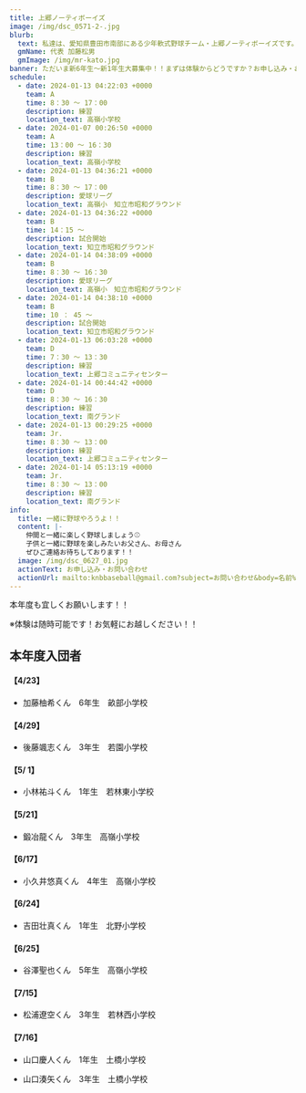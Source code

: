 ```yaml
---
title: 上郷ノーティボーイズ
image: /img/dsc_0571-2-.jpg
blurb:
  text: 私達は、愛知県豊田市南部にある少年軟式野球チーム・上郷ノーティボーイズです。野球を愛する少年・少女達の夢を育み、軟式野球を正しく指導し、体力向上と礼儀を養成します。また、親友同士の友情と交歓の場を与え、規則正しい明朗な少年・少女を育成することを目的としています。
  gmName: 代表 加藤松男
  gmImage: /img/mr-kato.jpg
banner: ただいま新6年生～新1年生大募集中！！まずは体験からどうですか？お申し込み・お問い合わせはお気軽にどうぞ！！
schedule:
  - date: 2024-01-13 04:22:03 +0000
    team: A
    time: 8：30 ～ 17：00
    description: 練習
    location_text: 高嶺小学校
  - date: 2024-01-07 00:26:50 +0000
    team: A
    time: 13：00 ～ 16：30
    description: 練習
    location_text: 高嶺小学校
  - date: 2024-01-13 04:36:21 +0000
    team: B
    time: 8：30 ～ 17：00
    description: 愛球リーグ
    location_text: 高嶺小　知立市昭和グラウンド
  - date: 2024-01-13 04:36:22 +0000
    team: B
    time: 14：15 ～
    description: 試合開始
    location_text: 知立市昭和グラウンド
  - date: 2024-01-14 04:38:09 +0000
    team: B
    time: 8：30 ～ 16：30
    description: 愛球リーグ
    location_text: 高嶺小　知立市昭和グラウンド
  - date: 2024-01-14 04:38:10 +0000
    team: B
    time: 10 ： 45 ～
    description: 試合開始
    location_text: 知立市昭和グラウンド
  - date: 2024-01-13 06:03:28 +0000
    team: D
    time: 7：30 ～ 13：30
    description: 練習
    location_text: 上郷コミュニティセンター
  - date: 2024-01-14 00:44:42 +0000
    team: D
    time: 8：30 ～ 16：30
    description: 練習
    location_text: 南グランド
  - date: 2024-01-13 00:29:25 +0000
    team: Jr.
    time: 8：30 ～ 13：00
    description: 練習
    location_text: 上郷コミュニティセンター
  - date: 2024-01-14 05:13:19 +0000
    team: Jr.
    time: 8：30 ～ 13：00
    description: 練習
    location_text: 南グランド
info:
  title: 一緒に野球やろうよ！！
  content: |-
    仲間と一緒に楽しく野球しましょう⚾
    子供と一緒に野球を楽しみたいお父さん、お母さん
    ぜひご連絡お待ちしております！！
  image: /img/dsc_0627_01.jpg
  actionText: お申し込み・お問い合わせ
  actionUrl: mailto:knbbaseball@gmail.com?subject=お問い合わせ&body=名前%20%3A%0D%0Aふりがな%20%3A%0D%0A電話%20%3A%0D%0A学校名%20%3A%0D%0A学年%20%3A%0D%0Aお問い合せ内容%20%3A（例、体験・見学・入団希望）
---
```

本年度も宜しくお願いします！！


※体験は随時可能です！お気軽にお越しください！！

## 本年度入団者

#### 【4/23】

* 加藤柚希くん　6年生　畝部小学校

#### 【4/29】

* 後藤颯志くん　3年生　若園小学校

#### 【5/ 1】

* 小林祐斗くん　1年生　若林東小学校

#### 【5/21】

* 鍛冶龍くん　3年生　高嶺小学校

#### 【6/17】

* 小久井悠真くん　4年生　高嶺小学校

#### 【6/24】

* 吉田壮真くん　1年生　北野小学校

#### 【6/25】

* 谷澤聖也くん　5年生　高嶺小学校

#### 【7/15】

* 松浦遼空くん　3年生　若林西小学校

#### 【7/16】

* 山口慶人くん　1年生　土橋小学校

* 山口湊矢くん　3年生　土橋小学校